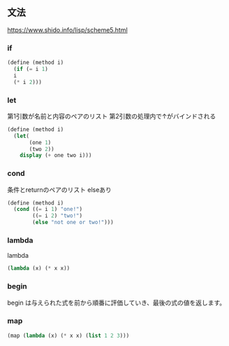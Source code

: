 ## 文法

https://www.shido.info/lisp/scheme5.html

### if

```scheme
(define (method i)
  (if (= i 1)
  i
  (* i 2)))
```

### let

第1引数が名前と内容のペアのリスト
第2引数の処理内で↑がバインドされる

```scheme
(define (method i)
  (let(
       (one 1)
       (two 2))
    display (+ one two i)))
```

### cond

条件とreturnのペアのリスト
elseあり

```scheme
(define (method i)
  (cond ((= i 1) "one!")
        ((= i 2) "two!")
        (else "not one or two!")))
```

### lambda

lambda

```scheme
(lambda (x) (* x x))
```

### begin

begin は与えられた式を前から順番に評価していき、最後の式の値を返します。

### map

```scheme
(map (lambda (x) (* x x) (list 1 2 3)))
```
